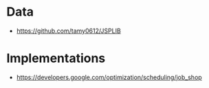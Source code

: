 # Data
- https://github.com/tamy0612/JSPLIB

# Implementations
- https://developers.google.com/optimization/scheduling/job_shop
